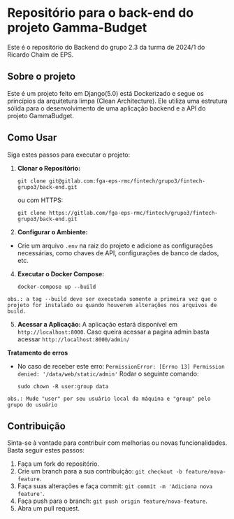 # Repositório para o back-end do projeto Gamma-Budget

Este é o repositório do Backend do grupo 2.3 da turma de 2024/1 do Ricardo Chaim de EPS.

## Sobre o projeto

Este é um projeto feito em Django(5.0) está Dockerizado e segue os princípios da arquitetura limpa (Clean Architecture). Ele utiliza uma estrutura sólida para o desenvolvimento de uma aplicação backend e a API do projeto GammaBudget.

## Como Usar

Siga estes passos para executar o projeto:

1.  **Clonar o Repositório:**

        git clone git@gitlab.com:fga-eps-rmc/fintech/grupo3/fintech-grupo3/back-end.git

    ou com HTTPS:

        git clone https://gitlab.com/fga-eps-rmc/fintech/grupo3/fintech-grupo3/back-end.git

2.  **Configurar o Ambiente:**

-   Crie um arquivo `.env` na raiz do projeto e adicione as configurações necessárias, como chaves de API, configurações de banco de dados, etc.

4.  **Executar o Docker Compose:**

        docker-compose up --build

`obs.: a tag --build deve ser executada somente a primeira vez que o projeto for instalado ou quando houverem alterações nos arquivos de build.`

5. **Acessar a Aplicação:**
   A aplicação estará disponível em `http://localhost:8000`.
   Caso queira acessar a pagina admin basta acessar `http://localhost:8000/admin/`

**Tratamento de erros**

-   No caso de receber este erro: `PermissionError: [Errno 13] Permission denied: '/data/web/static/admin'`
    Rodar o seguinte comando:

        sudo chown -R user:group data

`obs.: Mude "user" por seu usuário local da máquina e "group" pelo grupo do usuário`

## Contribuição

Sinta-se à vontade para contribuir com melhorias ou novas funcionalidades. Basta seguir estes passos:

1. Faça um fork do repositório.
2. Crie um branch para a sua contribuição: `git checkout -b feature/nova-feature`.
3. Faça suas alterações e faça commit: `git commit -m 'Adiciona nova feature'`.
4. Faça push para o branch: `git push origin feature/nova-feature`.
5. Abra um pull request.
